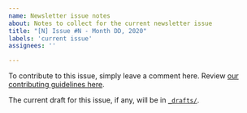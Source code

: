 ```yaml
---
name: Newsletter issue notes
about: Notes to collect for the current newsletter issue
title: "[N] Issue #N - Month DD, 2020"
labels: 'current issue'
assignees: ''

---
```


To contribute to this issue, simply leave a comment here. Review [our contributing guidelines here](https://github.com/techworkersco/techworkersco.github.io/blob/master/.github/CONTRIBUTING.md).

The current draft for this issue, if any, will be in [`_drafts/`](https://github.com/techworkersco/techworkersco.github.io/tree/master/_drafts). 
